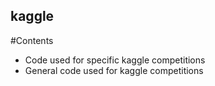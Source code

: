 ## kaggle
#Contents
- Code used for specific kaggle competitions
- General code used for kaggle competitions
